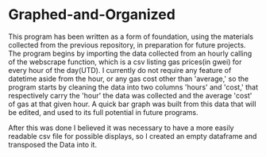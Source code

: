 # Graphed-and-Organized
This program has been written as a form of foundation, using the materials collected from the previous repository, in preparation for future projects.
The program begins by importing the data collected from an hourly calling of the webscrape function, which is a csv listing gas prices(in gwei) for every hour of the day(UTD).
I currently do not require any feature of datetime aside from the hour, or any gas cost other than 'average,' so the program starts by cleaning the data into two columns 'hours' and 'cost,' that respectively carry the 'hour' the data was collected and the average 'cost' of gas at that given hour.
A quick bar graph was built from this data that will be edited, and used to its full potential in future programs.

After this was done I believed it was necessary to have a more easily readable csv file for possible displays, so I created an empty dataframe and transposed the Data into it.
